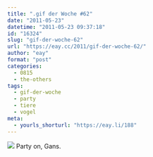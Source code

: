 ```yaml
---
title: ".gif der Woche #62"
date: "2011-05-23"
datetime: "2011-05-23 09:37:18"
id: "16324"
slug: "gif-der-woche-62"
url: "https://eay.cc/2011/gif-der-woche-62/"
author: "eay"
format: "post"
categories:
  - 0815
  - the-others
tags:
  - gif-der-woche
  - party
  - tiere
  - vogel
meta:
  - yourls_shorturl: "https://eay.li/188"
---
```


![](https://eay.cc/uploads/2011/partygans.gif) Party on, Gans.
